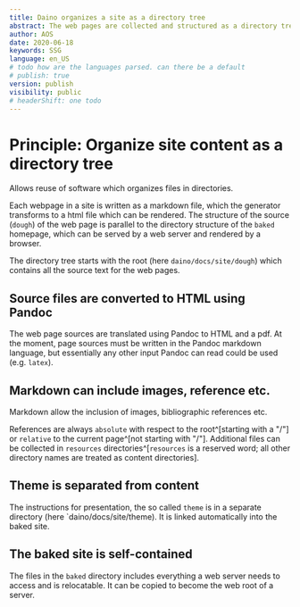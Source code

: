 ```yaml
---
title: Daino organizes a site as a directory tree
abstract: The web pages are collected and structured as a directory tree. 
author: AOS
date: 2020-06-18
keywords: SSG
language: en_US
# todo how are the languages parsed. can there be a default
# publish: true
version: publish
visibility: public
# headerShift: one todo 
---
```


# Principle: Organize site content as a directory tree

Allows reuse of software which organizes files in directories.

Each webpage in a site is written as a markdown file, which the generator transforms to a html file which can be rendered. The structure of the source (`dough`) of the web page is parallel to the directory structure of the `baked` homepage, which can be served by a web server and rendered by a browser.

The directory tree starts with the root (here `daino/docs/site/dough`) which contains all the source text for the web pages. 

## Source files are converted to HTML using Pandoc

The web page sources are translated using Pandoc to HTML and a pdf. At the moment, page sources must be written in the Pandoc markdown language, but essentially any other input Pandoc can read could be used (e.g. `latex`).

## Markdown can include images, reference etc.

Markdown allow the inclusion of images, bibliographic references etc. 

References are always `absolute` with respect to the root^[starting with a "/"] or `relative` to the current page^[not starting with "/"]. Additional files can be collected in `resources` directories^[`resources` is a reserved word; all other directory names are treated as content directories].

<!-- todo - what happens with an directory without an index file? -->

## Theme is separated from content
The instructions for presentation, the so called `theme` is in a separate directory (here `daino/docs/site/theme). It is linked automatically into the baked site. 

## The baked site is self-contained
The files in the `baked` directory includes everything a web server needs to access and is relocatable. It can be copied to become the web root of a server.
